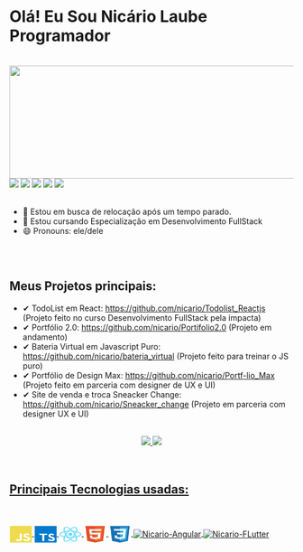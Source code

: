 # Olá! Eu Sou Nicário Laube Programador

<br>

<img align="center" height="200em" width="1000em" src="https://cdn.pixabay.com/photo/2016/11/30/20/58/programming-1873854_960_720.png">

<br>


<div> 
  <a href="https://www.youtube.com/channel/UCElsBxBYbVP8d1Lxwowc7bw" target="_blank"><img src="https://img.shields.io/badge/YouTube-FF0000?style=for-the-badge&logo=youtube&logoColor=white" target="_blank"></a>
  <a href="https://www.instagram.com/nikarius007/" target="_blank"><img src="https://img.shields.io/badge/-Instagram-%23E4405F?style=for-the-badge&logo=instagram&logoColor=white" target="_blank"></a>
 	<a href="https://www.twitch.tv/nicariodev" target="_blank"><img src="https://img.shields.io/badge/Twitch-9146FF?style=for-the-badge&logo=twitch&logoColor=white" target="_blank"></a>
  <a href = "mailto:nicario.oliveira@gmail.com"><img src="https://img.shields.io/badge/-Gmail-%23333?style=for-the-badge&logo=gmail&logoColor=white" target="_blank"></a>
  <a href="https://www.linkedin.com/in/nicario-programador/" target="_blank"><img src="https://img.shields.io/badge/-LinkedIn-%230077B5?style=for-the-badge&logo=linkedin&logoColor=white" target="_blank"></a>
</div>

<br>

- 🔭 Estou em busca de relocação após um tempo parado.<br>
- 🌱 Estou cursando Especialização em Desenvolvimento FullStack<br>
- 😄 Pronouns: ele/dele<br>

<br>
<br>


## Meus Projetos principais:

  - ✔ TodoList em React: https://github.com/nicario/Todolist_Reactjs (Projeto feito no curso Desenvolvimento FullStack pela impacta)
  - ✔ Portfólio 2.0: https://github.com/nicario/Portifolio2.0 (Projeto em andamento)
  - ✔ Bateria Virtual em Javascript Puro: https://github.com/nicario/bateria_virtual (Projeto feito para treinar o JS puro)
  - ✔ Portfólio de Design Max: https://github.com/nicario/Portf-lio_Max (Projeto feito em parceria com designer de UX e UI)
  - ✔ Site de venda e troca Sneacker Change: https://github.com/nicario/Sneacker_change (Projeto em parceria com designer UX e UI)

<br>

<div align="center">
  <a href="https://github.com/nicario">
  <img height="180em" src="https://github-readme-stats.vercel.app/api?username=nicario&show_icons=true&theme=dark&include_all_commits=true&count_private=true"/>
  <img height="180em" src="https://github-readme-stats.vercel.app/api/top-langs/?username=nicario&layout=compact&langs_count=7&theme=dark"/>
</div>

<br>
<br>

## Principais Tecnologias usadas:

<br>
<div style="display: inline_block"><br>
  <img align="center" alt="Nicario-Js" height="30" width="40" src="https://raw.githubusercontent.com/devicons/devicon/master/icons/javascript/javascript-plain.svg">
  <img align="center" alt="Nicario-Ts" height="30" width="40" src="https://raw.githubusercontent.com/devicons/devicon/master/icons/typescript/typescript-plain.svg">
  <img align="center" alt="Nicario-React" height="30" width="40" src="https://raw.githubusercontent.com/devicons/devicon/master/icons/react/react-original.svg">
  <img align="center" alt="Nicario-HTML" height="30" width="40" src="https://raw.githubusercontent.com/devicons/devicon/master/icons/html5/html5-original.svg">
  <img align="center" alt="Nicario-CSS" height="30" width="40" src="https://raw.githubusercontent.com/devicons/devicon/master/icons/css3/css3-original.svg">
  <img align="center" alt="Nicario-Angular" height="30" width="40" src="https://cdn.jsdelivr.net/gh/devicons/devicon/icons/angularjs/angularjs-original.svg"/>
  <img align="center" alt="Nicario-FLutter" height="30" width="40" src="https://cdn.jsdelivr.net/gh/devicons/devicon/icons/flutter/flutter-original.svg" />
</div>

<br>
<br>

